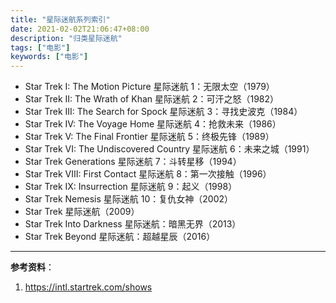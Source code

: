```yaml
---
title: "星际迷航系列索引"
date: 2021-02-02T21:06:47+08:00
description: "归类星际迷航"
tags: ["电影"]
keywords: ["电影"]
---
```


- Star Trek I: The Motion Picture 星际迷航 1：无限太空（1979）
- Star Trek II: The Wrath of Khan 星际迷航 2：可汗之怒（1982）
- Star Trek III: The Search for Spock 星际迷航 3：寻找史波克（1984）
- Star Trek IV: The Voyage Home 星际迷航 4：抢救未来（1986）
- Star Trek V: The Final Frontier 星际迷航 5：终极先锋（1989）
- Star Trek VI: The Undiscovered Country 星际迷航 6：未来之城（1991）
- Star Trek Generations 星际迷航 7：斗转星移（1994）
- Star Trek VIII: First Contact 星际迷航 8：第一次接触（1996）
- Star Trek IX: Insurrection 星际迷航 9：起义（1998）
- Star Trek Nemesis 星际迷航 10：复仇女神（2002）
- Star Trek 星际迷航（2009）
- Star Trek Into Darkness 星际迷航：暗黑无界（2013）
- Star Trek Beyond 星际迷航：超越星辰（2016）

---

**参考资料**：

1. <https://intl.startrek.com/shows>
